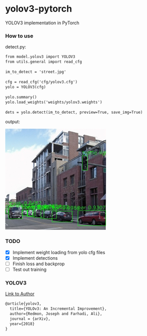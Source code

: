# yolov3-pytorch

YOLOV3 implementation in PyTorch

### How to use

detect.py:

```
from model.yolov3 import YOLOV3
from utils.general import read_cfg

im_to_detect = 'street.jpg'

cfg = read_cfg('cfg/yolov3.cfg')
yolo = YOLOV3(cfg)

yolo.summary()
yolo.load_weights('weights/yolov3.weights')

dets = yolo.detect(im_to_detect, preview=True, save_img=True)
```

output:

![street_detections.jpg](detections/street_detections.jpg?raw=true)

### TODO

-   [x] Implement weight loading from yolo cfg files
-   [x] Implement detections
-   [ ] Finish loss and backprop
-   [ ] Test out training

### YOLOV3

[Link to Author](https://pjreddie.com/darknet/yolo/)

```
@article{yolov3,
  title={YOLOv3: An Incremental Improvement},
  author={Redmon, Joseph and Farhadi, Ali},
  journal = {arXiv},
  year={2018}
}
```
